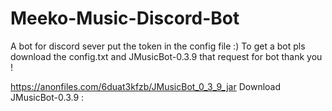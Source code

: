 # Meeko-Music-Discord-Bot
A bot for discord sever put the token in the config file :)
To get a bot pls download the config.txt and JMusicBot-0.3.9
that request for bot
thank you !




https://anonfiles.com/6duat3kfzb/JMusicBot_0_3_9_jar
Download JMusicBot-0.3.9 :
